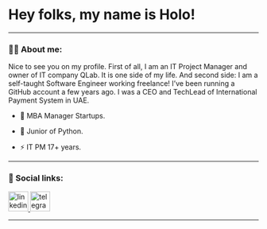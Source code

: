 
# Hey folks, my name is Holo!
---

### :man_technologist: About me:

 Nice to see you on my profile. First of all, I am an IT Project Manager and owner of IT company QLab. It is one side of my life. And second side: I am a self-taught Software Engineer working freelance! I’ve been running a GitHub  account a few years ago. I was a CEO and TechLead of International Payment System in UAE.


- :telescope: MBA Manager Startups.

- :seedling: Junior of Python.
  
- :zap: IT PM 17+ years.
  
---

### 🤝 Social links:

  <div id="badges">
    <a href="[https://www.linkedin.com/in/%D0%B0%D0%BB%D0%B5%D0%BA%D1%81%D0%B5%D0%B9-%D1%84%D0%B8%D0%BB%D0%B8%D0%BC%D0%BE%D0%BD%D0%BE%D0%B2-2a0b07257/](https://www.linkedin.com/feed/?nis=true)" target="_blank">
      <img src="https://cdn-icons-png.flaticon.com/512/2504/2504799.png" width="40" height="40" alt="linkedin" />
    </a>
    <a href="https://t.me/holokitty" target="_blank">
      <img src="https://cdn-icons-png.flaticon.com/512/2111/2111646.png" width="40" height="40" alt="telegram group" />
    </a>
    </a>
  </div>

---

